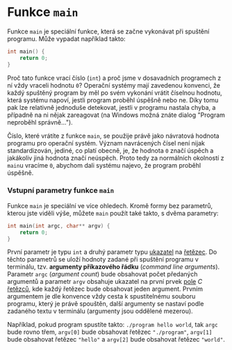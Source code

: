 # Funkce `main`
Funkce `main` je speciální funkce, která se začne vykonávat při spuštění programu. Může vypadat
například takto:
```c
int main() {
    return 0;
}
```
Proč tato funkce vrací číslo (`int`) a proč jsme v dosavadních programech z ní vždy vraceli hodnotu
`0`? Operační systémy mají zavedenou konvenci, že každý spuštěný program by měl po svém vykonání
vrátit číselnou hodnotu, která systému napoví, jestli program proběhl úspěšně nebo ne. Díky tomu
pak lze relativně jednoduše detekovat, jestli v programu nastala chyba, a případně na ni nějak
zareagovat (na Windows možná znáte dialog "Program neproběhl správně...").

Číslo, které vrátíte z funkce `main`, se použije právě jako návratová hodnota programu pro operační
systém. Význam navrácených čísel není nijak standardizován, jediné, co platí obecně, je, že hodnota
`0` značí úspěch a jakákoliv jiná hodnota značí neúspěch. Proto tedy za normálních okolností z
`main`u vracíme `0`, abychom dali systému najevo, že program proběhl úspěšně.

### Vstupní parametry funkce `main`
Funkce `main` je speciální ve více ohledech. Kromě formy bez parametrů, kterou jste viděli výše,
můžete `main` použít také takto, s dvěma parametry:
```c
int main(int argc, char** argv) {
    return 0;
}
```
První parametr je typu `int` a druhý parametr typu [ukazatel](../c/ukazatele.md) na
[řetězec](../c/retezce.md). Do těchto parametrů se uloží hodnoty zadané při spuštění programu v
terminálu, tzv. **argumenty příkazového řádku** (*command line arguments*). Parametr `argc`
(*argument count*) bude obsahovat počet předaných argumentů a parametr `argv` obsahuje ukazatel na
první prvek [pole](../c/pole.md) *C* [řetězců](../c/retezce.md), kde každý řetězec bude obsahovat
jeden argument. Prvním argumentem je dle konvence vždy cesta k spustitelnému souboru programu,
který je právě spouštěn, další argumenty se nastaví podle zadaného textu v terminálu (argumenty
jsou oddělené mezerou).

Například, pokud program spustíte takto: `./program hello world`, tak `argc` bude rovno třem, 
`argv[0]` bude obsahovat řetězec `"./program"`, `argv[1]` bude obsahovat řetězec `"hello"` a 
`argv[2]` bude obsahovat řetězec `"world"`.
